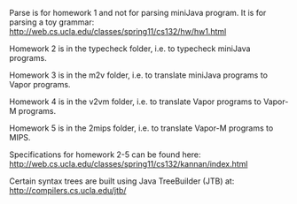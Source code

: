 
Parse is for homework 1 and not for parsing miniJava program. It is for parsing a toy grammar:
http://web.cs.ucla.edu/classes/spring11/cs132/hw/hw1.html

Homework 2 is in the typecheck folder, i.e. to typecheck miniJava programs.

Homework 3 is in the m2v folder, i.e. to translate miniJava programs to Vapor programs.

Homework 4 is in the v2vm folder, i.e. to translate Vapor programs to Vapor-M programs.

Homework 5 is in the 2mips folder, i.e. to translate Vapor-M programs to MIPS.

Specifications for homework 2-5 can be found here:
http://web.cs.ucla.edu/classes/spring11/cs132/kannan/index.html

Certain syntax trees are built using Java TreeBuilder (JTB) at:
http://compilers.cs.ucla.edu/jtb/
